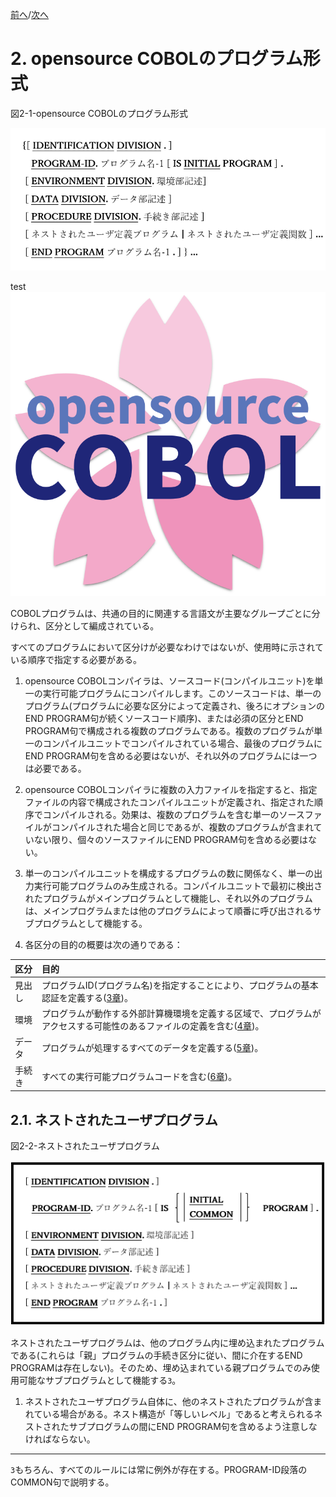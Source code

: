 <!--navi start-->
[前へ](1-10.md)/[次へ](2-2.md)
<!--navi end-->
# 2. opensource COBOLのプログラム形式

図2-1-opensource COBOLのプログラム形式

![alt text](Image/2-1.png)

test
![alt text](Image/opensourcecobol.png)

COBOLプログラムは、共通の目的に関連する言語文が主要なグループごとに分けられ、区分として編成されている。

すべてのプログラムにおいて区分けが必要なわけではないが、使用時に示されている順序で指定する必要がある。

1. opensource COBOLコンパイラは、ソースコード(コンパイルユニット)を単一の実行可能プログラムにコンパイルします。このソースコードは、単一のプログラム(プログラムに必要な区分によって定義され、後ろにオプションのEND PROGRAM句が続くソースコード順序)、または必須の区分とEND PROGRAM句で構成される複数のプログラムである。複数のプログラムが単一のコンパイルユニットでコンパイルされている場合、最後のプログラムにEND PROGRAM句を含める必要はないが、それ以外のプログラムには一つは必要である。

2. opensource COBOLコンパイラに複数の入力ファイルを指定すると、指定ファイルの内容で構成されたコンパイルユニットが定義され、指定された順序でコンパイルされる。効果は、複数のプログラムを含む単一のソースファイルがコンパイルされた場合と同じであるが、複数のプログラムが含まれていない限り、個々のソースファイルにEND PROGRAM句を含める必要はない。

3. 単一のコンパイルユニットを構成するプログラムの数に関係なく、単一の出力実行可能プログラムのみ生成される。コンパイルユニットで最初に検出されたプログラムがメインプログラムとして機能し、それ以外のプログラムは、メインプログラムまたは他のプログラムによって順番に呼び出されるサブプログラムとして機能する。

4. 各区分の目的の概要は次の通りである：

| 区分 | 目的 |
| :--- | :--- |
| 見出し | プログラムID(プログラム名)を指定することにより、プログラムの基本認証を定義する([3章](3.md))。 |
| 環境 | プログラムが動作する外部計算機環境を定義する区域で、プログラムがアクセスする可能性のあるファイルの定義を含む([4章](4-1-1.md))。 |
| データ | プログラムが処理するすべてのデータを定義する([5章](5-1.md))。 |
| 手続き | すべての実行可能プログラムコードを含む([6章](6-1-1.md))。 |

## 2.1. ネストされたユーザプログラム

図2-2-ネストされたユーザプログラム

![alt text](Image/2-2.png)

ネストされたユーザプログラムは、他のプログラム内に埋め込まれたプログラムである(これらは「親」プログラムの手続き区分に従い、間に介在するEND PROGRAMは存在しない)。そのため、埋め込まれている親プログラムでのみ使用可能なサブプログラムとして機能する`3`。

1. ネストされたユーザプログラム自体に、他のネストされたプログラムが含まれている場合がある。ネスト構造が「等しいレベル」であると考えられるネストされたサブプログラムの間にEND PROGRAM句を含めるよう注意しなければならない。

---

`3`もちろん、すべてのルールには常に例外が存在する。<!--26ページ-->PROGRAM-ID段落のCOMMON句で説明する。

